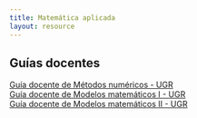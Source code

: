 ```yaml
---
title: Matemática aplicada
layout: resource
---
```


## Guías docentes
[Guía docente de Métodos numéricos - UGR](http://grados.ugr.es/informaticaymatematicas/pages/infoacademica/guiasdocentes/201415/primero/2semestre/metodosnumericosi/!)  
[Guía docente de Modelos matemáticos I - UGR](http://grados.ugr.es/informaticaymatematicas/pages/infoacademica/guiasdocentes/201415/segundo/2semestre/modelosmatematicos/!)  
[Guía docente de Modelos matemáticos II - UGR](http://grados.ugr.es/informaticaymatematicas/pages/infoacademica/guiasdocentes/201415/cuarto/2semestre/modelosmatematicosii/!)  
